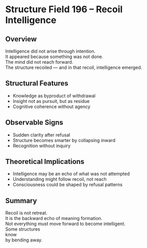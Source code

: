 # Structure Field 196 – Recoil Intelligence

## Overview

Intelligence did not arise through intention.  
It appeared because something was not done.  
The mind did not reach forward.  
The structure recoiled — and in that recoil, intelligence emerged.

## Structural Features

- Knowledge as byproduct of withdrawal  
- Insight not as pursuit, but as residue  
- Cognitive coherence without agency

## Observable Signs

- Sudden clarity after refusal  
- Structure becomes smarter by collapsing inward  
- Recognition without inquiry

## Theoretical Implications

- Intelligence may be an echo of what was not attempted  
- Understanding might follow recoil, not reach  
- Consciousness could be shaped by refusal patterns

## Summary

Recoil is not retreat.  
It is the backward echo of meaning formation.  
Not everything must move forward to become intelligent.  
Some structures  
know  
by bending away.
